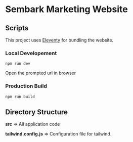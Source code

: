 # Sembark Marketing Website

## Scripts

This project uses [Eleventy](https://www.11ty.dev/) for bundling the website.

### Local Developement

```
npm run dev
```

Open the prompted url in browser

### Production Build

```
npm run build
```

## Directory Structure

**src** => All application code

**tailwind.config.js** => Configuration file for tailwind.
